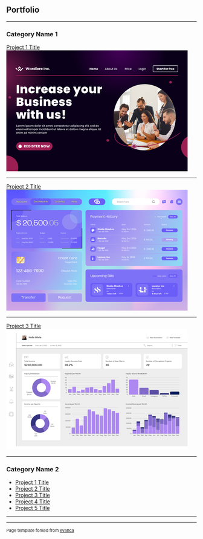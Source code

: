 ## Portfolio

---

### Category Name 1 

[Project 1 Title](/sample_page)
<img src="landing_page.png?raw=true"/>

---
[Project 2 Title](/pdf/sample_presentation.pdf)
<img src="crypto_wallet.png?raw=true"/>

---
[Project 3 Title](http://example.com/)
<img src="dashboard.png?raw=true"/>

---

### Category Name 2

- [Project 1 Title](http://example.com/)
- [Project 2 Title](http://example.com/)
- [Project 3 Title](http://example.com/)
- [Project 4 Title](http://example.com/)
- [Project 5 Title](http://example.com/)

---




---
<p style="font-size:11px">Page template forked from <a href="https://github.com/evanca/quick-portfolio">evanca</a></p>
<!-- Remove above link if you don't want to attibute -->
